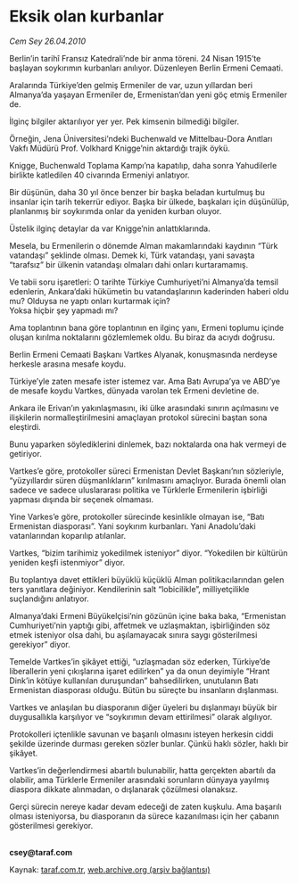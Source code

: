 # Eksik olan kurbanlar

*Cem Sey 26.04.2010*

<div class="yazi"><p>Berlin’in tarihî Fransız Katedrali’nde bir anma töreni. 24 Nisan 1915’te başlayan soykırımın kurbanları anılıyor. Düzenleyen Berlin Ermeni Cemaati.</p>
<p>Aralarında Türkiye’den gelmiş Ermeniler de var, uzun yıllardan beri Almanya’da yaşayan Ermeniler de, Ermenistan’dan yeni göç etmiş Ermeniler de.</p>
<p>İlginç bilgiler aktarılıyor yer yer. Pek kimsenin bilmediği bilgiler.</p>
<p>Örneğin, Jena Üniversitesi’ndeki Buchenwald ve Mittelbau-Dora Anıtları Vakfı Müdürü Prof. Volkhard Knigge’nin aktardığı trajik öykü.</p>
<p>Knigge, Buchenwald Toplama Kampı’na kapatılıp, daha sonra Yahudilerle birlikte katledilen 40 civarında Ermeniyi anlatıyor. </p>
<p>Bir düşünün, daha 30 yıl önce benzer bir başka beladan kurtulmuş bu insanlar için tarih tekerrür ediyor. Başka bir ülkede, başkaları için düşünülüp, planlanmış bir soykırımda onlar da yeniden kurban oluyor.</p>
<p>Üstelik ilginç detaylar da var Knigge’nin anlattıklarında.</p>
<p>Mesela, bu Ermenilerin o dönemde Alman makamlarındaki kaydının “Türk vatandaşı” şeklinde olması. Demek ki, Türk vatandaşı, yani savaşta “tarafsız” bir ülkenin vatandaşı olmaları dahi onları kurtaramamış.</p>
<p>Ve tabii soru işaretleri: O tarihte Türkiye Cumhuriyeti’ni Almanya’da temsil edenlerin, Ankara’daki hükümetin bu vatandaşlarının kaderinden haberi oldu mu? Olduysa ne yaptı onları kurtarmak için? <br/>Yoksa hiçbir şey yapmadı mı? </p>
<p>Ama toplantının bana göre toplantının en ilginç yanı, Ermeni toplumu içinde oluşan kırılma noktalarını gözlemlemek oldu. Bu biraz da acıydı doğrusu.</p>
<p>Berlin Ermeni Cemaati Başkanı Vartkes Alyanak, konuşmasında nerdeyse herkesle arasına mesafe koydu.</p>
<p>Türkiye’yle zaten mesafe ister istemez var. Ama Batı Avrupa’ya ve ABD’ye de mesafe koydu Vartkes, dünyada varolan tek Ermeni devletine de.</p>
<p>Ankara ile Erivan’ın yakınlaşmasını, iki ülke arasındaki sınırın açılmasını ve ilişkilerin normalleştirilmesini amaçlayan protokol sürecini baştan sona eleştirdi.</p>
<p>Bunu yaparken söylediklerini dinlemek, bazı noktalarda ona hak vermeyi de getiriyor.</p>
<p>Vartkes’e göre, protokoller süreci Ermenistan Devlet Başkanı’nın sözleriyle, “yüzyıllardır süren düşmanlıkların” kırılmasını amaçlıyor. Burada önemli olan sadece ve sadece uluslararası politika ve Türklerle Ermenilerin işbirliği yapması dışında bir seçenek olmaması.</p>
<p>Yine Varkes’e göre, protokoller sürecinde kesinlikle olmayan ise, “Batı Ermenistan diasporası”. Yani soykırım kurbanları. Yani Anadolu’daki vatanlarından koparılıp atılanlar.</p>
<p>Vartkes, “bizim tarihimiz yokedilmek isteniyor” diyor. “Yokedilen bir kültürün yeniden keşfi istenmiyor” diyor.</p>
<p>Bu toplantıya davet ettikleri büyüklü küçüklü Alman politikacılarından gelen ters yanıtlara değiniyor. Kendilerinin salt “lobicilikle”, milliyetçilikle suçlandığını anlatıyor.</p>
<p>Almanya’daki Ermeni Büyükelçisi’nin gözünün içine baka baka, “Ermenistan Cumhuriyeti’nin yaptığı gibi, affetmek ve uzlaşmaktan, işbirliğinden söz etmek isteniyor olsa dahi, bu aşılamayacak sınıra saygı gösterilmesi gerekiyor” diyor.</p>
<p>Temelde Vartkes’in şikâyet ettiği, “uzlaşmadan söz ederken, Türkiye’de liberallerin yeni çıkışlarına işaret edilirken” ya da onun deyimiyle “Hrant Dink’in kötüye kullanılan duruşundan” bahsedilirken, unutulanın Batı Ermenistan diasporası olduğu. Bütün bu süreçte bu insanların dışlanması.</p>
<p>Vartkes ve anlaşılan bu diasporanın diğer üyeleri bu dışlanmayı büyük bir duygusallıkla karşılıyor ve “soykırımın devam ettirilmesi” olarak algılıyor.</p>
<p>Protokolleri içtenlikle savunan ve başarılı olmasını isteyen herkesin ciddi şekilde üzerinde durması gereken sözler bunlar. Çünkü haklı sözler, haklı bir şikâyet.</p>
<p>Vartkes’in değerlendirmesi abartılı bulunabilir, hatta gerçekten abartılı da olabilir, ama Türklerle Ermeniler arasındaki sorunların dünyaya yayılmış diaspora dikkate alınmadan, o dışlanarak çözülmesi olanaksız.</p>
<p>Gerçi sürecin nereye kadar devam edeceği de zaten kuşkulu. Ama başarılı olması isteniyorsa, bu diasporanın da sürece kazanılması için her çabanın gösterilmesi gerekiyor.</p>
<p><b><br/>csey@taraf.com</b></p></div>

Kaynak: [taraf.com.tr](http://www.taraf.com.tr:80/makale/11036.htm), [web.archive.org (arşiv bağlantısı)](http://web.archive.org/web/20100429152936/http://www.taraf.com.tr:80/makale/11036.htm)
